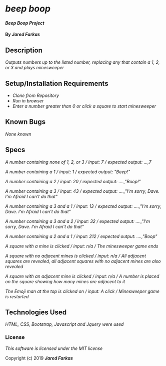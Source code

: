 # _beep boop_

#### _Beep Boop Project_

#### By _**Jared Farkas**_

## Description

_Outputs numbers up to the listed number, replacing any that contain a 1, 2, or 3 and plays minesweeper_

## Setup/Installation Requirements

* _Clone from Repository_
* _Run in browser_
* _Enter a number greater than 0 or click a square to start minesweeper_


## Known Bugs

_None known_

## Specs
_*A number containing none of 1, 2, or 3 / input: 7 / expected output: ...,7*_

_*A number containing a 1 / input: 1 / expected output: "Beep!"*_

_*A number containing a 2 / input: 20 / expected output: ....,"Boop!"*_

_*A number containing a 3 / input: 43 /  expected output: ....,"I'm sorry, Dave. I'm Afraid I can't do that"*_

_*A number containing a 3 and a 1 / input: 13 /  expected output: ....,"I'm sorry, Dave. I'm Afraid I can't do that"*_

_*A number containing a 3 and a 2 / input: 32 /  expected output: ....,"I'm sorry, Dave. I'm Afraid I can't do that"*_

_*A number containing a 2 and a 1 / input: 212 /  expected output: ....,"Boop"*_

_*A square with a mine is clicked / input: n/a / The minesweeper game ends*_

_*A square with no adjacent mines is clicked / input: n/a / All adjacent squares are revealed, all adjacent squares with no adjacent mines are also revealed*_

_*A square with an adjacent mine is clicked / input: n/a / A number is placed on the square showing how many mines are adjacent to it*_

_*The Emoji man at the top is clicked on / input: A click / Minesweeper game is restarted*_

## Technologies Used

_HTML, CSS, Bootstrap, Javascript and Jquery were used_

### License

*This software is licensed under the MIT license*

Copyright (c) 2019 **_Jared Farkas_**
